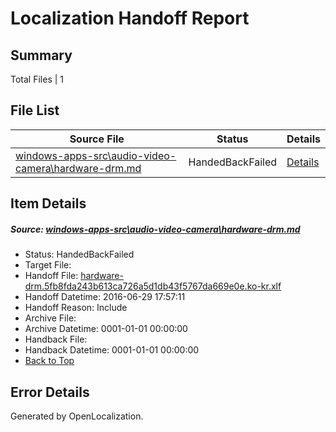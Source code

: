# <a name='report-top'></a> Localization Handoff Report

## Summary
 Total Files | 1

## File List
 Source File | Status | Details 
 ----------- | ------ | ------- 
 [windows-apps-src\audio-video-camera\hardware-drm.md](https://github.com/Microsoft/windows-apps/blob/22ce05ab6f24c3ee41798732c35314b3dad87ea8/windows-apps-src/audio-video-camera/hardware-drm.md) | HandedBackFailed | [Details](#b7867317c37edf44d9edfaaf28d97a3f23b22814475)

## Item Details
##### <a name='b7867317c37edf44d9edfaaf28d97a3f23b22814475'></a> Source: [windows-apps-src\audio-video-camera\hardware-drm.md](https://github.com/Microsoft/windows-apps/blob/22ce05ab6f24c3ee41798732c35314b3dad87ea8/windows-apps-src/audio-video-camera/hardware-drm.md)
* Status: HandedBackFailed
* Target File: 
* Handoff File: [hardware-drm.5fb8fda243b613ca726a5d1db43f5767da669e0e.ko-kr.xlf](https://github.com/Microsoft/WDG.handoff/blob/ef0e058c0ee10a15ce612126a08ad969993bdf3d/ol-handoff/Microsoft/windows-apps.ko-kr/master/hardware-drm.5fb8fda243b613ca726a5d1db43f5767da669e0e.ko-kr.xlf)
* Handoff Datetime: 2016-06-29 17:57:11
* Handoff Reason: Include
* Archive File: 
* Archive Datetime: 0001-01-01 00:00:00
* Handback File: 
* Handback Datetime: 0001-01-01 00:00:00
* [Back to Top](#report-top)


## Error Details

Generated by OpenLocalization.
